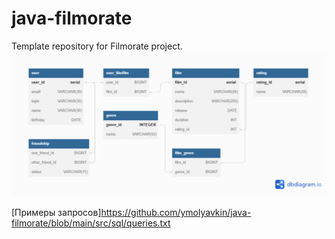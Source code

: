 ﻿# java-filmorate
Template repository for Filmorate project.
<picture>
 <img alt="Shema" src="https://github.com/ymolyavkin/java-filmorate/blob/main/src/sql/Shema.png?raw=true">
</picture>

[Примеры запросов]https://github.com/ymolyavkin/java-filmorate/blob/main/src/sql/queries.txt
